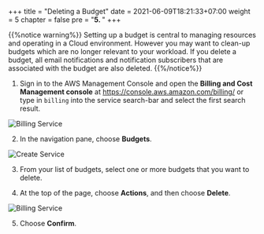 +++
title = "Deleting a Budget"
date = 2021-06-09T18:21:33+07:00
weight = 5
chapter = false
pre = "<b>5. </b>"
+++

{{%notice warning%}}
Setting up a budget is central to managing resources and operating in a Cloud environment. However you may want to clean-up budgets which are no longer relevant to your workload. If you delete a budget, all email notifications and notification subscribers that are associated with the budget are also deleted. 
{{%/notice%}}

1. Sign in to the AWS Management Console and open the **Billing and Cost Management console** at https://console.aws.amazon.com/billing/ or type in `billing` into the service search-bar and select the first search result.

![Billing Service](/images/4-budget/CostBudget/2.1.1.png?width=90pc)

2. In the navigation pane, choose **Budgets**.

![Create Service](/images/4-budget/CostBudget/2.1.2.png?width=90pc)

3. From your list of budgets, select one or more budgets that you want to delete.

4. At the top of the page, choose **Actions**, and then choose **Delete**.

![Billing Service](/images/4-budget/2.5.2b.png?width=90pc)

5. Choose **Confirm**. 